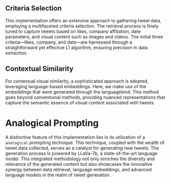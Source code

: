 ## Criteria Selection
This implementation offers an extensive approach to gathering tweet data, employing a multifaceted criteria selection. 
The retrieval process is finely tuned to capture tweets based on likes, company affiliation, date parameters, and visual 
content such as images and videos. The initial three criteria—likes, company, and date—are harnessed through a straightforward 
yet effective L1 algorithm, ensuring precision in data extraction.

## Contextual Similarity
For contextual visual similarity, a sophisticated approach is adopted, leveraging language-based embeddings. Here, we make use of
the embeddings that were generated through the languagebind. This method goes beyond conventional methods, providing nuanced 
representations that capture the semantic essence of visual content associated with tweets.

# Analogical Prompting
A distinctive feature of this implementation lies in its utilization of a `analogical` prompting technique. 
This technique, coupled with the wealth of tweet data collected, serves as a catalyst for generating new tweets. 
The generation process is powered by LLaVa-7b, a state-of-the-art language model. This integrated methodology not only
enriches the diversity and relevance of the generated content but also showcases the innovative synergy between data retrieval, 
language embeddings, and advanced language models in the realm of tweet generation.
